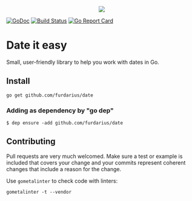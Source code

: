 <p align="center"><img src="https://habrastorage.org/webt/ii/yv/xm/iiyvxmyjl73fnkngbop5oyemfd0.png"></p>

[![GoDoc](https://godoc.org/github.com/furdarius/date?status.svg)](https://godoc.org/github.com/furdarius/date)
[![Build Status](https://travis-ci.org/furdarius/date.svg?branch=master)](https://travis-ci.org/furdarius/date)
[![Go Report Card](https://goreportcard.com/badge/github.com/furdarius/date)](https://goreportcard.com/report/github.com/furdarius/date)

# Date it easy

Small, user-friendly library to help you work with dates in Go.

## Install
```
go get github.com/furdarius/date
```

### Adding as dependency by "go dep"
```
$ dep ensure -add github.com/furdarius/date
```

## Contributing

Pull requests are very much welcomed. Make sure a test or example is included that covers your change and
your commits represent coherent changes that include a reason for the change.

Use `gometalinter` to check code with linters:
```
gometalinter -t --vendor
```
